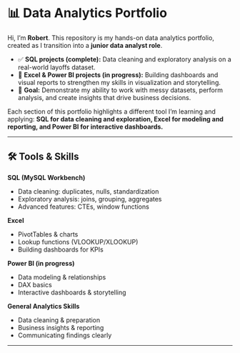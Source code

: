# 📊 Data Analytics Portfolio  

Hi, I’m **Robert**. This repository is my hands-on data analytics portfolio, created as I transition into a **junior data analyst role**.  

- ✅ **SQL projects (complete):** Data cleaning and exploratory analysis on a real-world layoffs dataset.  
- 🔄 **Excel & Power BI projects (in progress):** Building dashboards and visual reports to strengthen my skills in visualization and storytelling.  
- 🎯 **Goal:** Demonstrate my ability to work with messy datasets, perform analysis, and create insights that drive business decisions.  

Each section of this portfolio highlights a different tool I’m learning and applying: **SQL for data cleaning and exploration, Excel for modeling and reporting, and Power BI for interactive dashboards.**  

---

## 🛠️ Tools & Skills  

**SQL (MySQL Workbench)**  
- Data cleaning: duplicates, nulls, standardization  
- Exploratory analysis: joins, grouping, aggregates  
- Advanced features: CTEs, window functions  

**Excel**  
- PivotTables & charts  
- Lookup functions (VLOOKUP/XLOOKUP)  
- Building dashboards for KPIs  

**Power BI (in progress)**  
- Data modeling & relationships  
- DAX basics  
- Interactive dashboards & storytelling  

**General Analytics Skills**  
- Data cleaning & preparation  
- Business insights & reporting  
- Communicating findings clearly  

---

